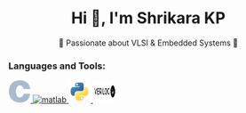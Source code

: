 <h1 align="center">Hi 👋, I'm Shrikara KP</h1>
<p align="left">
</p>
<p align="center">
🌟 Passionate about VLSI & Embedded Systems  🌟  
</p>

<h3 align="left">Languages and Tools:</h3>
<p align="left"> <a href="https://www.cprogramming.com/" target="_blank" rel="noreferrer"> <img src="https://raw.githubusercontent.com/devicons/devicon/master/icons/c/c-original.svg" alt="c" width="40" height="40"/> </a> <a href="https://www.mathworks.com/" target="_blank" rel="noreferrer"> <img src="https://upload.wikimedia.org/wikipedia/commons/2/21/Matlab_Logo.png" alt="matlab" width="40" height="40"/> </a> <a href="https://www.python.org" target="_blank" rel="noreferrer"> <img src="https://raw.githubusercontent.com/devicons/devicon/master/icons/python/python-original.svg" alt="python" width="40" height="40"/> </a> <a href="https://en.wikipedia.org/wiki/Verilog" target="_blank" rel="noreferrer">
    <img src="https://raw.githubusercontent.com/Verilog-Solutions/.github/main/assets/verilog-logo.svg" alt="verilog" width="40" height="40"/>
  </a></p>
